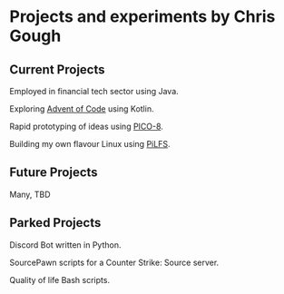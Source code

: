 # Projects and experiments by Chris Gough

## Current Projects
Employed in financial tech sector using Java.

Exploring [Advent of Code](https://adventofcode.com/) using Kotlin.

Rapid prototyping of ideas using [PICO-8](https://www.lexaloffle.com/pico-8.php).

Building my own flavour Linux using [PiLFS](https://intestinate.com/pilfs/). 

## Future Projects
Many, TBD

## Parked Projects
Discord Bot written in Python.

SourcePawn scripts for a Counter Strike: Source server.

Quality of life Bash scripts.
